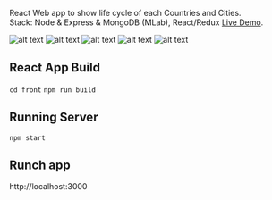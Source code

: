 React Web app to show life cycle of each Countries and Cities.<br>
Stack: Node & Express & MongoDB (MLab), React/Redux
[Live Demo](https://citylifeimran.herokuapp.com/).

![alt text](https://raw.githubusercontent.com/bk313131/React_LifeCycleApp/master/screenshots/1.png)
![alt text](https://raw.githubusercontent.com/bk313131/React_LifeCycleApp/master/screenshots/2.png)
![alt text](https://raw.githubusercontent.com/bk313131/React_LifeCycleApp/master/screenshots/3.png)
![alt text](https://raw.githubusercontent.com/bk313131/React_LifeCycleApp/master/screenshots/4.png)
![alt text](https://raw.githubusercontent.com/bk313131/React_LifeCycleApp/master/screenshots/5.png)

## React App Build

`cd front`
`npm run build`

## Running Server

`npm start` 

## Runch app

http://localhost:3000



